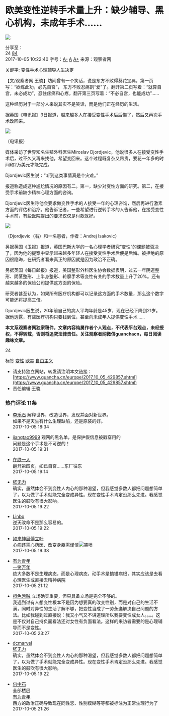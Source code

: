 # 欧美变性逆转手术量上升：缺少辅导、黑心机构，未成年手术……

![](../images/mian-logo.png)

分享至：  
24 [84](#comment "查看评论")  
2017-10-05 10:22:40 字号：[A-](javascript:void(0);) [A](javascript:void(0);) [A+](javascript:void(0);) 来源：观察者网  

关键字: 变性手术心理辅导人生决定

【文/观察者网 王骁】坊间曾有一个笑话，说是东方不败得葵花宝典，第一页写：“欲练此功，必先自宫”， 东方不败忍痛割“爱”了。翻开第二页写着：“就算自宫，未必成功”，忍住疼痛和心疼，翻开第三页写着：“不必自宫，也能成功”……

这种经历对于一部分人来说其实不是笑话，而是他们正在经历的生活。

据英国《电讯报》3日报道，越来越多人在接受变性手术后后悔了，然后又再次手术改回来。

![](http://i.guancha.cn/news/2017/10/05/20171005082451799.jpg)  

（电讯报）

媒体采访了世界知名生殖外科医生Miroslav Djordjevic，他说很多人在接受变性手术后，过不久又再来找他，希望变回来。这个过程既复杂又昂贵，要花一年多的时间和2万美元才能完成。

Djordjevic医生说：“听到这类事情真是个灾难。”

报道称造成这种尴尬情况的原因有二。第一，缺少对变性方面的研究。第二，在接受手术前缺少精神心理方面的咨询。

Djordjevic医生称他会要求做变性手术的人接受一年的心理咨询，然后再进行激素方面的评估和治疗。他告诉记者，一些希望进行逆转手术的人告诉他，在接受变性手术前，有些医院提出的要求仅仅是付款就好。

![](http://i.guancha.cn/news/2017/10/05/20171005085951801.jpg)  

（Djordjevic（右）和一名患者，作者：Andrej Isakovic）

另据英国《卫报》报道，英国巴斯大学的一名心理学者研究“变性”的课题被否决了，因为他的提案中显示越来越多年轻人在接受变性手术后便是后悔。被拒绝的原因很隐晦，在研究者看来真正的原因就是因为政治不正确。

另据英国《每日邮报》报道，美国整形外科医生协会数据表明，过去一年阴道整形、阴茎整形、上半身整形、轮廓手术等变性有关的手术数量上升了20%。还有越来越多的保险公司提供这方面的保险。

研究者甚至认为，如果所有医疗机构都可以记录这方面的手术数量，那么这个数字可能还将提高三倍。

Djordjevic医生说，20年前自己的病人平均年龄是45岁，现在已经下降到21岁。据他透露，有些医疗机构只要钱到位，甚至向未成年人提供变性手术……

**本文系观察者网独家稿件，文章内容纯属作者个人观点，不代表平台观点，未经授权，不得转载，否则将追究法律责任。关注观察者网微信guanchacn，每日阅读趣味文章。**

24

标签 [变性](../search/?k=%E5%8F%98%E6%80%A7) [欧美](../search/?k=%E6%AC%A7%E7%BE%8E) [自由主义](../search/?k=%E8%87%AA%E7%94%B1%E4%B8%BB%E4%B9%89)

- 请支持独立网站，转发请注明本文链接：[https://www.guancha.cn/europe/2017_10_05_429857.shtml](https://www.guancha.cn/europe/2017_10_05_429857.shtml)
- 责任编辑:王骁

### 热门评论 11条

- [李乐石](//user.guancha.cn/user/personal-homepage?uid=13687) 解释世界，改造世界，发现并面对新世界。  
如果不是天生有什么生理缺陷，还是原装的好。  
2017-10-05 18:34

- [jiangtao9999](//user.guancha.cn/user/personal-homepage?uid=114388) 观网的黑名单，是保护假信息被戳穿用的  
问题是这个手术是不可逆的！  
2017-10-05 19:31

- [在朕一人](//user.guancha.cn/user/personal-homepage?uid=191252)  
翻开第四页，如已自宫……东厂往东  
2017-10-05 19:14

- [嵇无力](//user.guancha.cn/user/personal-homepage?uid=122234)  
确实，虽然体会不到变性人内心的那种渴望，但我感觉多数人都把问题想简单了，以为做了手术就能完全变成异性。现在变性手术肯定没那么先进。我感觉医生的鼓吹有很大影响。  
2017-10-05 19:22

- [Linbo](//user.guancha.cn/user/personal-homepage?uid=5007)  
逆天改命不是那么容易的。  
2017-10-05 19:22

- [如来神展傅立叶](//user.guancha.cn/user/personal-homepage?uid=79165)  
心病还需心药医、改变身躯需谨慎![笑喷](http://user.guancha.cn/static/imgs/smiles/1/kbsa_thumb.gif)  
2017-10-05 19:38

- [有为青年](//user.guancha.cn/user/personal-homepage?uid=15045)  
[一笑万年](//user.guancha.cn/user/personal-homepage?uid=156999)  
绝大多数不是生理病态，而是心理病态，动手术是搞错病根，其实应该是去看心理医生或直接去精神病院  
2017-10-05 21:12

- [橙色污贼](//user.guancha.cn/user/personal-homepage?uid=75282) 立场确实重要，但只具备立场是完全不够的。  
我遇到过有人想变性根本不是因为想要真的改变性别，而是对自己的生活不满，同时对异性的生活了解不够，把变性当成了一劳永逸解决自己问题的方法。比如我碰到过直接说：我又小气又不讲道理所以我要变性成女人。。。。这是不仅对自己持负面看法还对女性有负面看法。这样的来访者需要的是心理辅导而不是变性。  
2017-10-05 23:27

- [dcmarvel](//user.guancha.cn/user/personal-homepage?uid=9983)  
[嵇无力](//user.guancha.cn/user/personal-homepage?uid=122234)  
确实，虽然体会不到变性人内心的那种渴望，但我感觉多数人都把问题想简单了，以为做了手术就能完全变成异性。现在变性手术肯定没那么先进。我感觉医生的鼓吹有很大影响。  
2017-10-05 19:22

- [何中石](//user.guancha.cn/user/personal-homepage?uid=43599)  
全部楼层  
[有为青年](//user.guancha.cn/user/personal-homepage?uid=15045)  
西方的政治正确导致现在同性恋、性别模糊等等都被标注为正常生理行为了  
2017-10-05 21:26